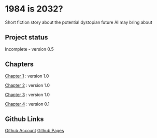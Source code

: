 # 1984 is 2032?

Short fiction story about the potential dystopian future AI may bring about

## Project status
Incomplete - version 0.5


## Chapters
[Chapter 1](chapter01.html) : version 1.0

[Chapter 2](chapter02.html) : version 1.0

[Chapter 3](chapter03.html) : version 1.0

[Chapter 4](chapter04.html) : version 0.1

## Github Links
[Github Account](https://github.com/dihn)
[Github Pages](https://dihn.github.io/year3-story-2018/)
